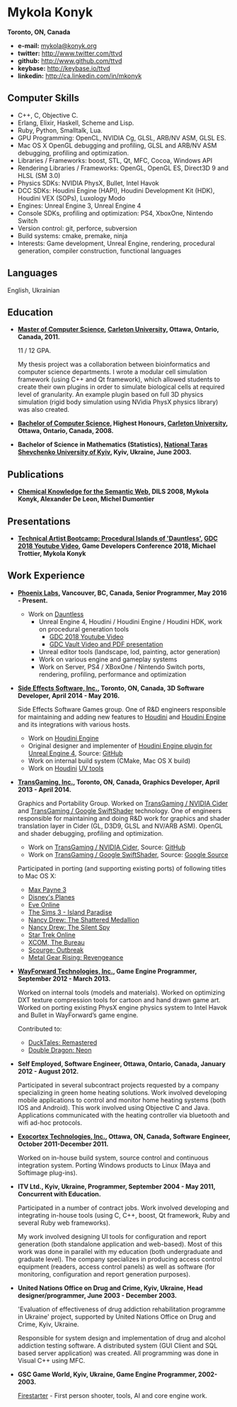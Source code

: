 Mykola Konyk
============
**Toronto, ON, Canada**

* **e-mail:** mykola@konyk.org
* **twitter:** http://www.twitter.com/ttvd
* **github:** http://www.github.com/ttvd
* **keybase:** http://keybase.io/ttvd
* **linkedin:** http://ca.linkedin.com/in/mkonyk

Computer Skills
---------------
* C++, C, Objective C.
* Erlang, Elixir, Haskell, Scheme and Lisp.
* Ruby, Python, Smalltalk, Lua.
* GPU Programming: OpenCL, NVIDIA Cg, GLSL, ARB/NV ASM, GLSL ES.
* Mac OS X OpenGL debugging and profiling, GLSL and ARB/NV ASM debugging, profiling and optimization.
* Libraries / Frameworks: boost, STL, Qt, MFC, Cocoa, Windows API
* Rendering Libraries / Frameworks: OpenGL, OpenGL ES, Direct3D 9 and HLSL (SM 3.0)
* Physics SDKs: NVIDIA PhysX, Bullet, Intel Havok
* DCC SDKs: Houdini Engine (HAPI), Houdini Development Kit (HDK), Houdini VEX (SOPs), Luxology Modo
* Engines: Unreal Engine 3, Unreal Engine 4
* Console SDKs, profiling and optimization: PS4, XboxOne, Nintendo Switch
* Version control: git, perforce, subversion
* Build systems: cmake, premake, ninja
* Interests: Game development, Unreal Engine, rendering, procedural generation, compiler construction, functional languages

Languages
---------
English, Ukrainian

Education
---------

- **[Master of Computer Science](https://carleton.ca/scs/future-students/graduate/), [Carleton University](http://www.carleton.ca/), Ottawa, Ontario, Canada, 2011.**

    11 / 12 GPA.

    My thesis project was a collaboration between bioinformatics and computer science departments. I wrote a modular cell simulation framework (using C++ and Qt framework), which allowed students to create their own plugins in order to simulate biological cells at required level of granularity. An example plugin based on full 3D physics simulation (rigid body simulation using NVidia PhysX physics library) was also created.

- **[Bachelor of Computer Science](http://www.carleton.ca/registrar/registration/degree-guides/bachelor-of-computer-science/), Highest Honours, [Carleton University](http://www.carleton.ca/), Ottawa, Ontario, Canada, 2008.**

- **Bachelor of Science in Mathematics (Statistics), [National Taras Shevchenko University of Kyiv](http://www.univ.kiev.ua/en/), Kyiv, Ukraine, June 2003.**

Publications
------------
- **[Chemical Knowledge for the Semantic Web](https://link.springer.com/chapter/10.1007%2F978-3-540-69828-9_17?LI=true), DILS 2008, Mykola Konyk, Alexander De Leon, Michel Dumontier**

Presentations
-------------
- **[Technical Artist Bootcamp: Procedural Islands of 'Dauntless'](https://www.gdcvault.com/play/1025541/Technical-Artist-Bootcamp-Procedural-Islands), [GDC 2018 Youtube Video](https://www.youtube.com/watch?v=krxmNpqKxtI), Game Developers Conference 2018, Michael Trottier, Mykola Konyk**

Work Experience
---------------
- **[Phoenix Labs](http://www.phxlabs.ca/), Vancouver, BC, Canada, Senior Programmer, May 2016 - Present.**
    - Work on [Dauntless](https://playdauntless.com/)
        - Unreal Engine 4, Houdini / Houdini Engine / Houdini HDK, work on procedural generation tools
            - [GDC 2018 Youtube Video](https://www.youtube.com/watch?v=krxmNpqKxtI)
            - [GDC Vault Video and PDF presentation](https://www.gdcvault.com/play/1025541/Technical-Artist-Bootcamp-Procedural-Islands)
        - Unreal editor tools (landscape, lod, painting, actor generation)
        - Work on various engine and gameplay systems
        - Work on Server, PS4 / XBoxOne / Nintendo Switch ports, rendering, profiling, performance and optimization

- **[Side Effects Software, Inc.](http://www.sidefx.com/), Toronto, ON, Canada, 3D Software Developer, April 2014 - May 2016.**

    Side Effects Software Games group. One of R&D engineers responsible for maintaining and adding new features to [Houdini](http://www.sidefx.com/products/houdini/) and [Houdini Engine](http://www.sidefx.com/products/houdini-engine/) and its integrations with various hosts.

    - Work on [Houdini Engine](http://www.sidefx.com/products/houdini-engine/)
    - Original designer and implementer of [Houdini Engine plugin for Unreal Engine 4](https://www.sidefx.com/products/houdini-engine/ue4-plug-in/), Source: [GitHub](https://github.com/sideeffects/HoudiniEngineForUnreal)
    - Work on internal build system (CMake, Mac OS X build)
    - Work on [Houdini](http://www.sidefx.com/products/houdini/) [UV tools](https://vimeo.com/167214253)


- **[TransGaming, Inc.](http://www.marketwired.com/press-release/-2028766.htm), Toronto, ON, Canada, Graphics Developer, April 2013 - April 2014.**

    Graphics and Portability Group. Worked on [TransGaming / NVIDIA Cider](https://developer.nvidia.com/gameworks-open-source) and [TransGaming / Google SwiftShader](http://blog.chromium.org/2016/06/universal-rendering-with-swiftshader.html) technology. One of engineers responsible for maintaining and doing R&D work for graphics and shader translation layer in Cider (GL, D3D9, GLSL and NV/ARB ASM). OpenGL and shader debugging, profiling and optimization.

    - Work on [TransGaming / NVIDIA Cider](https://developer.nvidia.com/gameworks-open-source), Source: [GitHub](https://github.com/NVIDIA/winex_lgpl)
    - Work on [TransGaming / Google SwiftShader](http://blog.chromium.org/2016/06/universal-rendering-with-swiftshader.html), Source: [Google Source](https://swiftshader.googlesource.com/SwiftShader)

    Participated in porting (and supporting existing ports) of following titles to Mac OS X:
    - [Max Payne 3](https://store.steampowered.com/app/204100/Max_Payne_3/)
    - [Disney's Planes](https://store.steampowered.com/app/286880/Disney_Planes/)
    - [Eve Online](https://store.steampowered.com/app/8500/EVE_Online/)
    - [The Sims 3 - Island Paradise](http://store.steampowered.com/app/223598/)
    - [Nancy Drew: The Shattered Medallion](https://apps.apple.com/us/app/nancy-drew-the-shattered-medallion/id863286614?mt=12)
    - [Nancy Drew: The Silent Spy](https://apps.apple.com/us/app/nancy-drew-the-silent-spy/id708352465?mt=12)
    - [Star Trek Online](http://www.arcgames.com/en/games/star-trek-online)
    - [XCOM, The Bureau](https://store.steampowered.com/app/65930/The_Bureau_XCOM_Declassified/)
    - [Scourge: Outbreak](http://store.steampowered.com/agecheck/app/227560/)
    - [Metal Gear Rising: Revengeance](https://store.steampowered.com/app/235460/METAL_GEAR_RISING_REVENGEANCE/)


- **[WayForward Technologies, Inc.](https://wayforward.com/), Game Engine Programmer, September 2012 - March 2013.**

    Worked on internal tools (models and materials). Worked on optimizing DXT texture compression tools for cartoon and hand drawn game art. Worked on porting existing PhysX engine physics system to Intel Havok and Bullet in WayForward’s game engine.

    Contributed to:
    - [DuckTales: Remastered](http://store.steampowered.com/app/237630/)
    - [Double Dragon: Neon](http://store.steampowered.com/app/252350/)



- **Self Employed, Software Engineer, Ottawa, Ontario, Canada, January 2012 - August 2012.**

    Participated in several subcontract projects requested by a company specializing in green home heating solutions. Work involved developing mobile applications to control and monitor home heating systems (both IOS and Android). This work involved using Objective C and Java. Applications communicated with the heating controller via bluetooth and wifi ad-hoc protocols.

- **[Exocortex Technologies, Inc.](http://exocortex.com/), Ottawa, ON, Canada, Software Engineer, October 2011-December 2011.**

    Worked on in-house build system, source control and continuous integration system. Porting Windows products to Linux (Maya and Softimage plug-ins).

- **ITV Ltd., Kyiv, Ukraine, Programmer, September 2004 - May 2011, Concurrent with Education.**

    Participated in a number of contract jobs. Work involved developing and integrating in-house tools (using C, C++, boost, Qt framework, Ruby and several Ruby web frameworks).

    My work involved designing UI tools for configuration and report generation (both standalone application and web-based). Most of this work was done in parallel with my education (both undergraduate and graduate level). The company specializes in producing access control equipment (readers, access control panels) as well as software (for monitoring, configuration and report generation purposes).

- **United Nations Office on Drug and Crime, Kyiv, Ukraine, Head designer/programmer, June 2003 - December 2003.**

    'Evaluation of effectiveness of drug addiction rehabilitation programme in Ukraine' project, supported by United Nations Office on Drug and Crime, Kyiv, Ukraine.

    Responsible for system design and implementation of drug and alcohol addiction testing software. A distributed system (GUI Client and SQL based server application) was created. All programming was done in Visual C++ using MFC.

- **GSC Game World, Kyiv, Ukraine, Game Engine Programmer, 2002-2003.**

    [Firestarter](http://ca.ign.com/games/firestarter/pc-480458) - First person shooter, tools, AI and core engine work.

